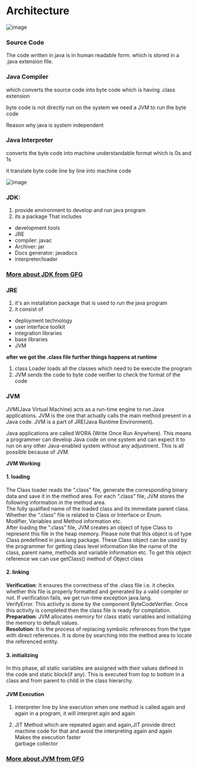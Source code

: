 # Architecture

![image](https://github.com/MuraliAirody/Java-Learning/assets/71452201/ab3ecfa3-385f-405d-b14f-29f275b884a8)

### Source Code
 The code written in java is in human readable form. which is stored in a .java extension file.

### Java Compiler

which converts the source code into byte code which is having .class extension 

byte code is not directly run on the system
we need a JVM to run the byte code

Reason why java is system independent

### Java Interpreter

converts the byte code into machine understandable format which is 0s and 1s

it translate byte code line by line into machine code 

![image](https://github.com/MuraliAirody/React_Learning/assets/71452201/75c0d589-eab2-4468-9cc7-33a9e907689e)


### JDK: 
1. provide environment to develop and run java program
2. its a package That includes

- development tools
- JRE
- compiler: javac
- Archiver: jar
- Docs generator: javadocs
- interpreter/loader

### [More about JDK from GFG](https://www.geeksforgeeks.org/jdk-in-java/?ref=lbp)

### JRE
1. it's an installation package that is used to run the java program
2. it consist of

- deployment technology
- user interface toolkit
- integration libraries
- base libraries
- JVM

**after we got the .class file further things happens at runtime**

1. class Loader loads all the classes which need to be execute the program
2. JVM sends the code to byte code verifier to check the format of the code

### JVM
JVM(Java Virtual Machine) acts as a run-time engine to run Java applications. JVM is the one that actually calls the main method present in a Java code. JVM is a part of JRE(Java Runtime Environment).

Java applications are called WORA (Write Once Run Anywhere). This means a programmer can develop Java code on one system and can expect it to run on any other Java-enabled system without any adjustment. This is all possible because of JVM.

**JVM Working**

#### 1. loading<br>
The Class loader reads the “.class” file, generate the corresponding binary data and save it in the method area. For each “.class” file, JVM stores the following information in the method area. <br>
The fully qualified name of the loaded class and its immediate parent class. <br>
Whether the “.class” file is related to Class or Interface or Enum. <br>
Modifier, Variables and Method information etc.<br>
After loading the “.class” file, JVM creates an object of type Class to represent this file in the heap memory. Please note that this object is of type Class predefined in java.lang package. These Class object can be used by the programmer for getting class level information like the name of the class, parent name, methods and variable information etc. To get this object reference we can use getClass() method of Object class
#### 2. linking<br>
**Verification**: It ensures the correctness of the .class file i.e. it checks whether this file is properly formatted and generated by a valid compiler or not. If verification fails, we get run-time exception java.lang.<br>VerifyError. This activity is done by the component ByteCodeVerifier. Once this activity is completed then the class file is ready for compilation.<br>
**Preparation**: JVM allocates memory for class static variables and initializing the memory to default values. <br>
**Resolution**: It is the process of replacing symbolic references from the type with direct references. It is done by searching into the method area to locate the referenced entity.
#### 3. initializing<br>
In this phase, all static variables are assigned with their values defined in the code and static block(if any). This is executed from top to bottom in a class and from parent to child in the class hierarchy.


#### JVM Execution
1. interpreter
  line by line execution
  when one method is called again and again in a program, it will interpret agin and again

2. JIT
 Method which are repeated again and again,JIT provide direct machine code for that and avoid the interpreting again and again<br>
 Makes the execution faster<br>
 garbage collector<br>

### [More about JVM from GFG](https://www.geeksforgeeks.org/jvm-works-jvm-architecture/?ref=lbp)